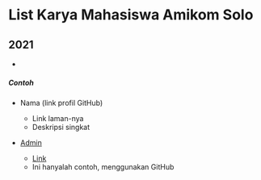 # List Karya Mahasiswa Amikom Solo

## 2021
-






##### Contoh
- Nama (link profil GitHub)
  - Link laman-nya
  - Deskripsi singkat

- [Admin](https://github.com/Admin-Cyber-Amikom-Solo)
  - [Link](https://github.com/UKM-CYBER-Amikom-Solo/List-Karya-Mahasiswa-Amikom-Solo)
  - Ini hanyalah contoh, menggunakan GitHub
